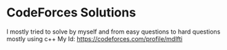 # CodeForces Solutions

I mostly tried to solve by myself and from easy questions to hard questions mostly using c++
My Id: https://codeforces.com/profile/mdIfti
